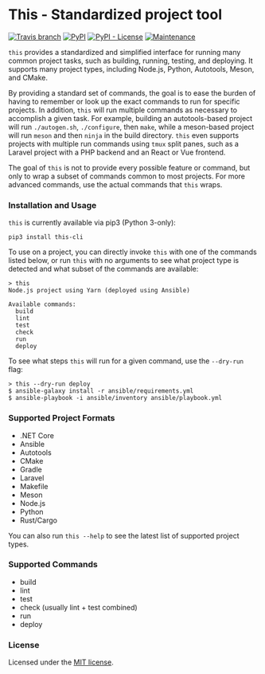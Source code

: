 # This - Standardized project tool

[![Travis branch](https://img.shields.io/travis/iBelieve/this/master.svg?style=for-the-badge)](https://travis-ci.org/iBelieve/this)
[![PyPI](https://img.shields.io/pypi/v/this-cli.svg?style=for-the-badge)](https://pypi.org/project/this-cli/)
[![PyPI - License](https://img.shields.io/pypi/l/this-cli.svg?style=for-the-badge)](https://opensource.org/licenses/MIT)
[![Maintenance](https://img.shields.io/maintenance/yes/2018.svg?style=for-the-badge)]()

`this` provides a standardized and simplified interface for running
many common project tasks, such as building, running, testing, and
deploying. It supports many project types, including Node.js, Python,
Autotools, Meson, and CMake.

By providing a standard set of commands, the goal is to ease the
burden of having to remember or look up the exact commands to run for
specific projects. In addition, `this` will run multiple commands as
necessary to accomplish a given task. For example, building an
autotools-based project will run `./autogen.sh`, `./configure`, then
`make`, while a meson-based project will run `meson` and then `ninja`
in the build directory. `this` even supports projects with multiple
run commands using `tmux` split panes, such as a Laravel project with
a PHP backend and an React or Vue frontend.

The goal of `this` is not to provide every possible feature or
command, but only to wrap a subset of commands common to most
projects. For more advanced commands, use the actual commands that
`this` wraps.

### Installation and Usage

`this` is currently available via pip3 (Python 3-only):

    pip3 install this-cli

To use on a project, you can directly invoke `this` with one of the commands
listed below, or run `this` with no arguments to see what project type
is detected and what subset of the commands are available:

    > this
	Node.js project using Yarn (deployed using Ansible)

	Available commands:
	  build
	  lint
	  test
	  check
	  run
	  deploy

To see what steps `this` will run for a given command, use the `--dry-run` flag:

    > this --dry-run deploy
	$ ansible-galaxy install -r ansible/requirements.yml
	$ ansible-playbook -i ansible/inventory ansible/playbook.yml

### Supported Project Formats

 - .NET Core
 - Ansible
 - Autotools
 - CMake
 - Gradle
 - Laravel
 - Makefile
 - Meson
 - Node.js
 - Python
 - Rust/Cargo

You can also run `this --help` to see the latest list of supported
project types.

### Supported Commands

 - build
 - lint
 - test
 - check (usually lint + test combined)
 - run
 - deploy

### License

Licensed under the [MIT license](https://opensource.org/licenses/MIT).
